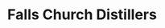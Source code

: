 ---
title: "Falls Church Distillers"
url: /falls-church/falls-church-distillers/
shop: Spirituosen
---